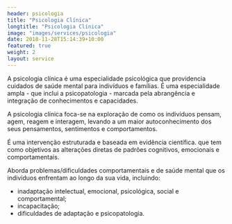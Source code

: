 ```yaml
---
header: psicologia
title: "Psicologia Clínica"
longtitle: "Psicologia Clínica"
image: "images/services/psicologia"
date: 2018-11-28T15:14:39+10:00
featured: true
weight: 2
layout: service
---
```


A psicologia clínica é uma especialidade psicológica que providencia cuidados de saúde mental para indivíduos e famílias. É uma especialidade ampla - que inclui a psicopatologia - marcada pela abrangência e integração de conhecimentos e capacidades.

A psicologia clínica foca-se na exploração de como os indivíduos pensam, agem, reagem e interagem, levando a um maior autoconhecimento dos seus pensamentos, sentimentos e comportamentos.

É uma intervenção estruturada e baseada em evidência científica.  que tem como objetivos as alterações diretas de padrões cognitivos, emocionais e comportamentais.

Aborda problemas/dificuldades comportamentais e de saúde mental que os indivíduos enfrentam ao longo da sua vida, incluindo: 
* inadaptação intelectual, emocional, psicológica, social e comportamental;
* incapacitação;
* dificuldades de adaptação e psicopatologia. 